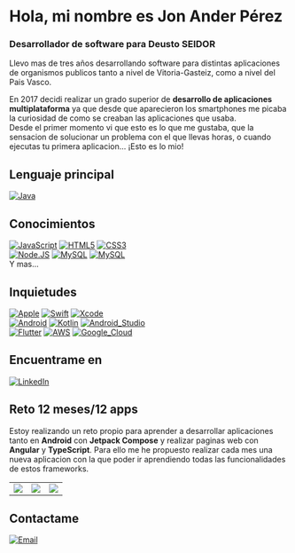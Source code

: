 # Hola, mi nombre es Jon Ander Pérez
### Desarrollador de software para Deusto SEIDOR

Llevo mas de tres años desarrollando software para distintas aplicaciones de organismos publicos tanto a nivel de Vitoria-Gasteiz, como a nivel del Pais Vasco.

En 2017 decidi realizar un grado superior de **desarrollo de aplicaciones multiplataforma** ya que desde que aparecieron los smartphones me picaba la curiosidad de como se creaban las aplicaciones que usaba.  
Desde el primer momento vi que esto es lo que me gustaba, que la sensacion de solucionar un problema con el que llevas horas, o cuando ejecutas tu primera aplicacion... ¡Esto es lo mio!

## Lenguaje principal
[![Java](https://img.shields.io/badge/Java-007396?style=for-the-badge&logo=java&logoColor=white&labelColor=101010)]()

## Conocimientos
[![JavaScript](https://img.shields.io/badge/JavaScript-F7DF1E?style=for-the-badge&logo=javascript&logoColor=white&labelColor=101010)]()
[![HTML5](https://img.shields.io/badge/HTML5-E34F26?style=for-the-badge&logo=html5&logoColor=white&labelColor=101010)]()
[![CSS3](https://img.shields.io/badge/CSS3-1572B6?style=for-the-badge&logo=css3&logoColor=white&labelColor=101010)]()  
[![Node.JS](https://img.shields.io/badge/Node.JS-339933?style=for-the-badge&logo=node.js&logoColor=white&labelColor=101010)]()
[![MySQL](https://img.shields.io/badge/MySQL-4479A1?style=for-the-badge&logo=mysql&logoColor=white&labelColor=101010)]()
[![MySQL](https://img.shields.io/badge/Angular-DD0031?style=for-the-badge&logo=angular&logoColor=white&labelColor=101010)]()  
Y mas...

## Inquietudes
[![Apple](https://img.shields.io/badge/iOS-999999?style=for-the-badge&logo=apple&logoColor=white&labelColor=101010)]()
[![Swift](https://img.shields.io/badge/Swift-FA7343?style=for-the-badge&logo=swift&logoColor=white&labelColor=101010)]()
[![Xcode](https://img.shields.io/badge/Xcode-1575F9?style=for-the-badge&logo=xcode&logoColor=white&labelColor=101010)]()  
[![Android](https://img.shields.io/badge/Android-3DDC84?style=for-the-badge&logo=android&logoColor=white&labelColor=101010)]()
[![Kotlin](https://img.shields.io/badge/Kotlin-0095D5?style=for-the-badge&logo=kotlin&logoColor=white&labelColor=101010)]()
[![Android_Studio](https://img.shields.io/badge/Android_Studio-3DDC84?style=for-the-badge&logo=android-studio&logoColor=white&labelColor=101010)]()  
[![Flutter](https://img.shields.io/badge/Flutter-02569B?style=for-the-badge&logo=Flutter&logoColor=white&labelColor=101010)]()
[![AWS](https://img.shields.io/badge/AWS-232F3E?style=for-the-badge&logo=amazon-aws&logoColor=white&labelColor=101010)]()
[![Google_Cloud](https://img.shields.io/badge/Google_Cloud-4285F4?style=for-the-badge&logo=googlecloud&logoColor=white&labelColor=101010)]()

## Encuentrame en
[![LinkedIn](https://img.shields.io/badge/LinkedIn-Jon_Ander_Perez-0A66C2?style=for-the-badge&logo=linkedin&logoColor=white&labelColor=101010)](https://www.linkedin.com/in/JonAnderPerezGarcia)

## Reto 12 meses/12 apps

Estoy realizando un reto propio para aprender a desarrollar aplicaciones tanto en **Android** con **Jetpack Compose** y realizar paginas web con **Angular** y **TypeScript**.
Para ello me he propuesto realizar cada mes una nueva aplicacion con la que poder ir aprendiendo todas las funcionalidades de estos frameworks.

<table style="width:100%">
  <tr>
    <td>
		<a href="#">
	  		<img src="https://unsplash.com/es/fotos/oqStl2L5oxI">
		</a>
	</td>
    <td>
		<a href="#">
	  		<img src="https://unsplash.com/es/fotos/oqStl2L5oxI">
		</a>
	</td>
    <td>
		<a href="#">
	  		<img src="https://unsplash.com/es/fotos/oqStl2L5oxI">
		</a>
	</td>
  </tr>
</table>

## Contactame
[![Email](https://img.shields.io/badge/jonan.trabajo@gmail.com-0092ca?style=for-the-badge&logo=gmail&logoColor=white&labelColor=101010)](mailto:jonan.trabajo@gmail.com)
